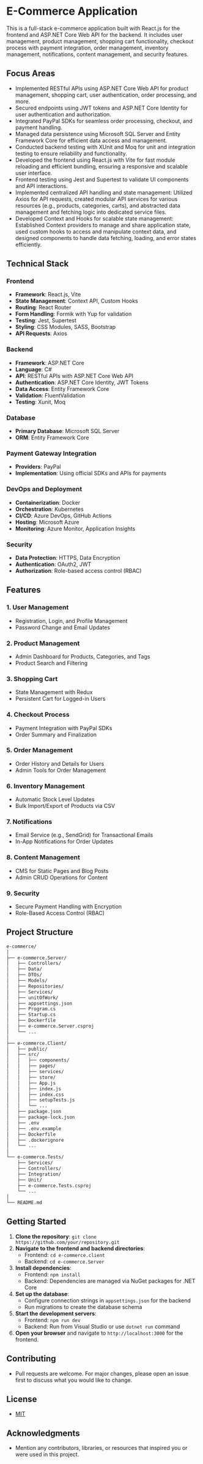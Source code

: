 # E-Commerce Application

This is a full-stack e-commerce application built with React.js for the frontend and ASP.NET Core Web API for the backend. It includes user management, product management, shopping cart functionality, checkout process with payment integration, order management, inventory management, notifications, content management, and security features.

## Focus Areas

- Implemented RESTful APIs using ASP.NET Core Web API for product management, shopping cart, user authentication, order processing, and more.
- Secured endpoints using JWT tokens and ASP.NET Core Identity for user authentication and authorization.
- Integrated PayPal SDKs for seamless order processing, checkout, and payment handling.
- Managed data persistence using Microsoft SQL Server and Entity Framework Core for efficient data access and management.
- Conducted backend testing with XUnit and Moq for unit and integration testing to ensure reliability and functionality.
- Developed the frontend using React.js with Vite for fast module reloading and efficient bundling, ensuring a responsive and scalable user interface.
- Frontend testing using Jest and Supertest to validate UI components and API interactions.
- Implemented centralized API handling and state management: Utilized Axios for API requests, created modular API services for various resources (e.g., products, categories, carts), and abstracted data management and fetching logic into dedicated service files.
- Developed Context and Hooks for scalable state management: Established Context providers to manage and share application state, used custom hooks to access and manipulate context data, and designed components to handle data fetching, loading, and error states efficiently.

## Technical Stack

### Frontend
- **Framework**: React.js, Vite
- **State Management**: Context API, Custom Hooks
- **Routing**: React Router
- **Form Handling**: Formik with Yup for validation
- **Testing**: Jest, Supertest
- **Styling**: CSS Modules, SASS, Bootstrap
- **API Requests**: Axios

### Backend
- **Framework**: ASP.NET Core
- **Language**: C#
- **API**: RESTful APIs with ASP.NET Core Web API
- **Authentication**: ASP.NET Core Identity, JWT Tokens
- **Data Access**: Entity Framework Core
- **Validation**: FluentValidation
- **Testing**: Xunit, Moq

### Database
- **Primary Database**: Microsoft SQL Server
- **ORM**: Entity Framework Core

### Payment Gateway Integration
- **Providers**: PayPal
- **Implementation**: Using official SDKs and APIs for payments

### DevOps and Deployment
- **Containerization**: Docker
- **Orchestration**: Kubernetes
- **CI/CD**: Azure DevOps, GitHub Actions
- **Hosting**: Microsoft Azure
- **Monitoring**: Azure Monitor, Application Insights

### Security
- **Data Protection**: HTTPS, Data Encryption
- **Authentication**: OAuth2, JWT
- **Authorization**: Role-based access control (RBAC)

## Features

### 1. User Management
- Registration, Login, and Profile Management
- Password Change and Email Updates

### 2. Product Management
- Admin Dashboard for Products, Categories, and Tags
- Product Search and Filtering

### 3. Shopping Cart
- State Management with Redux
- Persistent Cart for Logged-in Users

### 4. Checkout Process
- Payment Integration with PayPal SDKs
- Order Summary and Finalization

### 5. Order Management
- Order History and Details for Users
- Admin Tools for Order Management

### 6. Inventory Management
- Automatic Stock Level Updates
- Bulk Import/Export of Products via CSV

### 7. Notifications
- Email Service (e.g., SendGrid) for Transactional Emails
- In-App Notifications for Order Updates

### 8. Content Management
- CMS for Static Pages and Blog Posts
- Admin CRUD Operations for Content

### 9. Security
- Secure Payment Handling with Encryption
- Role-Based Access Control (RBAC)

## Project Structure
``` sh
e-commerce/
│
├── e-commerce.Server/
│   ├── Controllers/
│   ├── Data/
│   ├── DTOs/
│   ├── Models/
│   ├── Repositories/
│   ├── Services/
│   ├── unitOfWork/
│   ├── appsettings.json
│   ├── Program.cs
│   ├── Startup.cs
│   ├── Dockerfile
│   ├── e-commerce.Server.csproj
│   └── ...
│
├── e-commerce.Client/
│   ├── public/
│   ├── src/
│   │   ├── components/
│   │   ├── pages/
│   │   ├── services/
│   │   ├── store/
│   │   ├── App.js
│   │   ├── index.js
│   │   ├── index.css
│   │   ├── setupTests.js
│   │   └── ...
│   ├── package.json
│   ├── package-lock.json
│   ├── .env
│   ├── .env.example
│   ├── Dockerfile
│   ├── .dockerignore
│   └── ...
│
└── e-commerce.Tests/
    ├── Services/
    ├── Controllers/
    ├── Integration/
    ├── Unit/
    ├── e-commerce.Tests.csproj
    └── ...
│
└── README.md


```

## Getting Started
1. **Clone the repository**: `git clone https://github.com/your/repository.git`
2. **Navigate to the frontend and backend directories**:
   - Frontend: `cd e-commerce.client`
   - Backend: `cd e-commerce.Server`
3. **Install dependencies**:
   - Frontend: `npm install`
   - Backend: Dependencies are managed via NuGet packages for .NET Core
4. **Set up the database**:
   - Configure connection strings in `appsettings.json` for the backend
   - Run migrations to create the database schema
5. **Start the development servers**:
   - Frontend: `npm run dev`
   - Backend: Run from Visual Studio or use `dotnet run` command
6. **Open your browser** and navigate to `http://localhost:3000` for the frontend.

## Contributing
- Pull requests are welcome. For major changes, please open an issue first to discuss what you would like to change.

## License
- [MIT](https://opensource.org/licenses/MIT)

## Acknowledgments
- Mention any contributors, libraries, or resources that inspired you or were used in this project.

